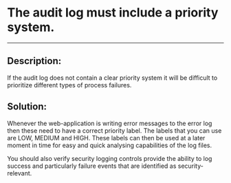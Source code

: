 # The audit log must include a priority system.
-------

## Description:

If the audit log does not contain a clear priority system it will be difficult to
prioritize different types of process failures.


## Solution:

Whenever the web-application is writing error messages to the error log then these need
to have a correct priority label. The labels that you can use are LOW, MEDIUM and HIGH.
These labels can then be used at a later moment in time for easy and quick analysing
capabilities of the log files.

You should also verify security logging controls provide the ability to log success and
particularly failure events that are identified as security-relevant.
